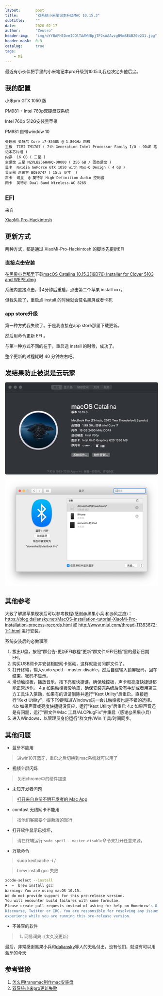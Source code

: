 ```yaml
---
layout:       post
title:        "双系统小米笔记本升级MAC 10.15.3"
subtitle:     ""
date:         2020-02-17
author:       "Zeusro"
header-img:   "img/oYYBAFHlDveICOlTAAWdBpjTP2sAAAvzgB9mBEABZ0e231.jpg"
header-mask:  0.3
catalog:      true
tags:
    - Mi
---
```


最近有小伙伴把手里的小米笔记本pro升级到10.15.3,我也决定步他后尘。

## 我的配置

小米pro GTX 1050 版

PM981 + Intel 760p双硬盘双系统

Intel 760p 512G安装黑苹果

PM981 自带window 10

```
处理器	英特尔 Core i7-8550U @ 1.80GHz 四核
主板	TIMI TM1707 ( 7th Generation Intel Processor Family I/O - 9D4E 笔记本芯片组 )
内存	16 GB ( 三星 )
主硬盘	三星 MZVLB256HAHQ-00000 ( 256 GB / 固态硬盘 )
显卡	Nvidia GeForce GTX 1050 with Max-Q Design ( 4 GB )
显示器	京东方 BOE0747 ( 15.5 英寸  )
声卡	瑞昱  @ 英特尔 High Definition Audio 控制器
网卡	英特尔 Dual Band Wireless-AC 8265
```

## EFI

来自

[XiaoMi-Pro-Hackintosh](https://github.com/daliansky/XiaoMi-Pro-Hackintosh/releases)


## 更新方式

两种方式，都是通过 XiaoMi-Pro-Hackintosh 的脚本先更新EFI

### 直接点击安装

在[黑果小兵那里](https://blog.daliansky.net/macOS-Catalina-10.15.3-19D76-Release-version-with-Clover-5103-original-image-Double-EFI-Version.html)下载[macOS Catalina 10.15.3(19D76) Installer for Clover 5103 and WEPE.dmg](https://mirrors.dtops.cc/iso/MacOS/daliansky_macos/macOS%20Catalina%2010.15.3%2819D76%29%20Installer%20for%20Clover%205103%20and%20WEPE.dmg)

系统内直接点击，4分钟后重启，点击第二个苹果 install xxx。

但我失败了，重启点 install 的时候就会莫名黑屏或者卡死

### app store升级

第一种方式我失败了。于是我直接在app store那里下载更新。

然后用命令更新 EFI 。

与第一种方式不同的在于，重启选 install 的时候，成功了。

整个更新的过程耗时 40 分钟左右吧。

## 发结果防止被说是云玩家

![img](/img/in-post/mi-pro/pro.png)

![img](/img/in-post/mi-pro/blue.png)

## 其他参考

大致了解黑苹果现状后可以参考教程(感谢@黑果小兵 和@风之痕)：https://blog.daliansky.net/MacOS-installation-tutorial-XiaoMi-Pro-installation-process-records.html 或 http://www.miui.com/thread-11363672-1-1.html 进行安装。

系统安装后的必做事项
1. 拔出U盘，按照“群公告-更新EFI教程”更新“群文件/EFI归档”里的最新日期EFI。
2. 购买USB网卡并安装相应网卡驱动，这样就能访问群文件了。
3. 打开终端，输入sudo spctl --master-disable，然后自信输入锁屏密码，回车结束。密码不显示。
4. 滑动触控板，播放音乐，按下亮度快捷键，确保触控板，声卡和亮度快捷键都能正常运作。
4.a 如果触控板没响应，确保安装完系统后没有手动或者用第三方工具注入驱动，如果有的话请删除并运行“Kext Utility”后重启。直接运行“Kext Utility”，按下F9键和进Windows玩一会儿触控板也是不错的选择。
4.b 如果声音或亮度快捷键没反应，运行“Kext Utility”后重启
4.c 如果声音还是有问题，运行“群文件/Mac 工具/ALCPlugFix”并重启（感谢@黑果小兵）
5. 进入Windows，以管理员身份运行“群文件/Win 工具/时间同步。

## 其他问题

- 蓝牙不能用
> 进win10开蓝牙，重启之后切换到mac系统就可以用了

- 视频全屏闪烁
> 关闭chrome中的硬件加速

- 未知开发者问题
> [打开来自身份不明开发者的 Mac App](https://support.apple.com/zh-cn/guide/mac-help/mh40616/mac)

- comfast 无线网卡不能用
> 找他们客服要个最新版的就行

- 打开软件显示已损坏，
> 请在终端运行 `sudo spctl --master-disable`命令来打开任意来源。

- 万能命令
> sudo kextcache -i /

> brew install gcc 失败

```bash
xcode-select --install
➜  ~  brew install gcc
Warning: You are using macOS 10.15.
We do not provide support for this pre-release version.
You will encounter build failures with some formulae.
Please create pull requests instead of asking for help on Homebrew's GitHub,
Discourse, Twitter or IRC. You are responsible for resolving any issues you
experience while you are running this pre-release version.
```

- 不兼容的软件
> 1. 网易词典（太久没更新）

最后，非常感谢黑果小兵和[daliansky](https://github.com/daliansky)等人的无私付出，没有他们，就没有可以用蓝牙的今天

## 参考链接
1. [怎么用transmac制作mac安装盘](http://www.xitongcheng.com/jiaocheng/xtazjc_article_41339.html)
1. [双系统小米pro更新失败](https://github.com/daliansky/XiaoMi-Pro-Hackintosh/issues/336)